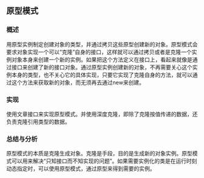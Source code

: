 ## 原型模式

### 概述
用原型实例制定创建对象的类型，并通过拷贝这些原型创建新的对象。原型模式会要求对象实现一个可以“克隆”自身的接口，这样就可以通过拷贝或者是克隆一个实例对象本身来创建一个新的实例。如果把这个方法定义在接口上，看起来就像是通过接口来创建了新的接口对象。通过原型实例创建新的对象，不再需要关心这个实例本身的类型，也不关心它的具体实现，只要它实现了克隆自身的方法，就可以通过这个方法来获取新的对象，而无须再去通过new来创建。

### 实现
使用文章接口来实现原型模式。并使用深度克隆，即除了克隆按值传递的数据，还负责克隆引用类型的数据。

### 总结与分析
原型模式的本质是克隆生成对象。克隆是手段，目的是生成新的对象实例。原型模式可以用来解决“只知接口而不知实现的问题”。如果需要实例化的类是在运行时刻动态指定时，可以使用原型模式，通过原型来得到需要的实例。
